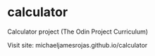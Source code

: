 # calculator
Calculator project (The Odin Project Curriculum)

Visit site: michaeljamesrojas.github.io/calculator
